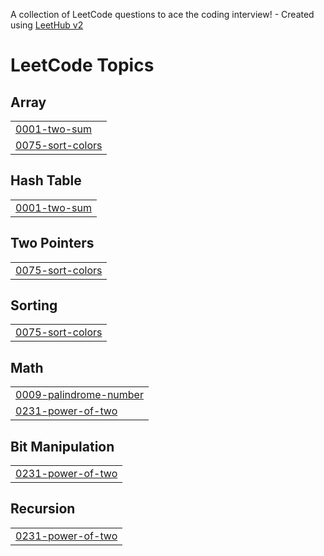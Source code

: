 A collection of LeetCode questions to ace the coding interview! - Created using [LeetHub v2](https://github.com/arunbhardwaj/LeetHub-2.0)
<!---LeetCode Topics Start-->
# LeetCode Topics
## Array
|  |
| ------- |
| [0001-two-sum](https://github.com/shenalgunsekera/LeetCode/tree/master/0001-two-sum) |
| [0075-sort-colors](https://github.com/shenalgunsekera/LeetCode/tree/master/0075-sort-colors) |
## Hash Table
|  |
| ------- |
| [0001-two-sum](https://github.com/shenalgunsekera/LeetCode/tree/master/0001-two-sum) |
## Two Pointers
|  |
| ------- |
| [0075-sort-colors](https://github.com/shenalgunsekera/LeetCode/tree/master/0075-sort-colors) |
## Sorting
|  |
| ------- |
| [0075-sort-colors](https://github.com/shenalgunsekera/LeetCode/tree/master/0075-sort-colors) |
## Math
|  |
| ------- |
| [0009-palindrome-number](https://github.com/shenalgunsekera/LeetCode/tree/master/0009-palindrome-number) |
| [0231-power-of-two](https://github.com/shenalgunsekera/LeetCode/tree/master/0231-power-of-two) |
## Bit Manipulation
|  |
| ------- |
| [0231-power-of-two](https://github.com/shenalgunsekera/LeetCode/tree/master/0231-power-of-two) |
## Recursion
|  |
| ------- |
| [0231-power-of-two](https://github.com/shenalgunsekera/LeetCode/tree/master/0231-power-of-two) |
<!---LeetCode Topics End-->